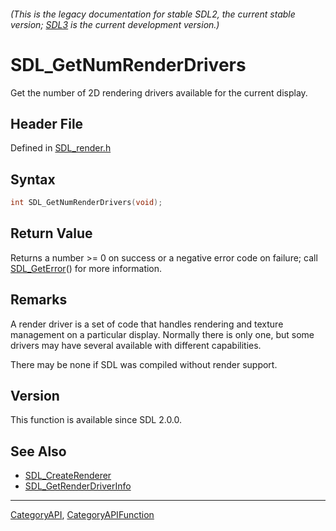 ###### (This is the legacy documentation for stable SDL2, the current stable version; [SDL3](https://wiki.libsdl.org/SDL3/) is the current development version.)
# SDL_GetNumRenderDrivers

Get the number of 2D rendering drivers available for the current display.

## Header File

Defined in [SDL_render.h](https://github.com/libsdl-org/SDL/blob/SDL2/include/SDL_render.h)

## Syntax

```c
int SDL_GetNumRenderDrivers(void);

```

## Return Value

Returns a number >= 0 on success or a negative error code on failure; call
[SDL_GetError](SDL_GetError)() for more information.

## Remarks

A render driver is a set of code that handles rendering and texture
management on a particular display. Normally there is only one, but some
drivers may have several available with different capabilities.

There may be none if SDL was compiled without render support.

## Version

This function is available since SDL 2.0.0.

## See Also

* [SDL_CreateRenderer](SDL_CreateRenderer)
* [SDL_GetRenderDriverInfo](SDL_GetRenderDriverInfo)

----
[CategoryAPI](CategoryAPI), [CategoryAPIFunction](CategoryAPIFunction)

